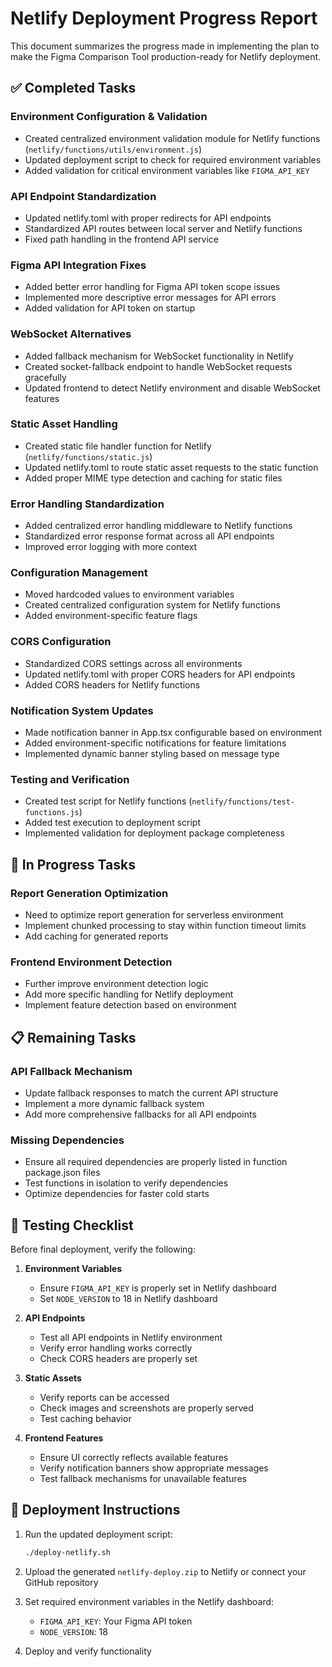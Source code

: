 # Netlify Deployment Progress Report

This document summarizes the progress made in implementing the plan to make the Figma Comparison Tool production-ready for Netlify deployment.

## ✅ Completed Tasks

### Environment Configuration & Validation
- Created centralized environment validation module for Netlify functions (`netlify/functions/utils/environment.js`)
- Updated deployment script to check for required environment variables
- Added validation for critical environment variables like `FIGMA_API_KEY`

### API Endpoint Standardization
- Updated netlify.toml with proper redirects for API endpoints
- Standardized API routes between local server and Netlify functions
- Fixed path handling in the frontend API service

### Figma API Integration Fixes
- Added better error handling for Figma API token scope issues
- Implemented more descriptive error messages for API errors
- Added validation for API token on startup

### WebSocket Alternatives
- Added fallback mechanism for WebSocket functionality in Netlify
- Created socket-fallback endpoint to handle WebSocket requests gracefully
- Updated frontend to detect Netlify environment and disable WebSocket features

### Static Asset Handling
- Created static file handler function for Netlify (`netlify/functions/static.js`)
- Updated netlify.toml to route static asset requests to the static function
- Added proper MIME type detection and caching for static files

### Error Handling Standardization
- Added centralized error handling middleware to Netlify functions
- Standardized error response format across all API endpoints
- Improved error logging with more context

### Configuration Management
- Moved hardcoded values to environment variables
- Created centralized configuration system for Netlify functions
- Added environment-specific feature flags

### CORS Configuration
- Standardized CORS settings across all environments
- Updated netlify.toml with proper CORS headers for API endpoints
- Added CORS headers for Netlify functions

### Notification System Updates
- Made notification banner in App.tsx configurable based on environment
- Added environment-specific notifications for feature limitations
- Implemented dynamic banner styling based on message type

### Testing and Verification
- Created test script for Netlify functions (`netlify/functions/test-functions.js`)
- Added test execution to deployment script
- Implemented validation for deployment package completeness

## 🔄 In Progress Tasks

### Report Generation Optimization
- Need to optimize report generation for serverless environment
- Implement chunked processing to stay within function timeout limits
- Add caching for generated reports

### Frontend Environment Detection
- Further improve environment detection logic
- Add more specific handling for Netlify deployment
- Implement feature detection based on environment

## 📋 Remaining Tasks

### API Fallback Mechanism
- Update fallback responses to match the current API structure
- Implement a more dynamic fallback system
- Add more comprehensive fallbacks for all API endpoints

### Missing Dependencies
- Ensure all required dependencies are properly listed in function package.json files
- Test functions in isolation to verify dependencies
- Optimize dependencies for faster cold starts

## 🧪 Testing Checklist

Before final deployment, verify the following:

1. **Environment Variables**
   - Ensure `FIGMA_API_KEY` is properly set in Netlify dashboard
   - Set `NODE_VERSION` to 18 in Netlify dashboard

2. **API Endpoints**
   - Test all API endpoints in Netlify environment
   - Verify error handling works correctly
   - Check CORS headers are properly set

3. **Static Assets**
   - Verify reports can be accessed
   - Check images and screenshots are properly served
   - Test caching behavior

4. **Frontend Features**
   - Ensure UI correctly reflects available features
   - Verify notification banners show appropriate messages
   - Test fallback mechanisms for unavailable features

## 🚀 Deployment Instructions

1. Run the updated deployment script:
   ```bash
   ./deploy-netlify.sh
   ```

2. Upload the generated `netlify-deploy.zip` to Netlify or connect your GitHub repository

3. Set required environment variables in the Netlify dashboard:
   - `FIGMA_API_KEY`: Your Figma API token
   - `NODE_VERSION`: 18

4. Deploy and verify functionality 